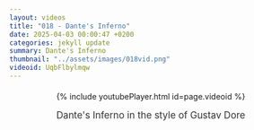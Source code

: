 ```yaml
---
layout: videos
title: "018 - Dante's Inferno"
date: 2025-04-03 00:00:47 +0200
categories: jekyll update
summary: Dante's Inferno
thumbnail: "../assets/images/018vid.png"
videoid: UqbFlbylmqw
---
```


<div style="text-align: center; margin-top: 20px;">
  {% include youtubePlayer.html id=page.videoid %}
  <p style="margin-top: 15px; font-size: 1.2em; color: #333;">
    Dante's Inferno in the style of Gustav Dore
  </p>
</div>
